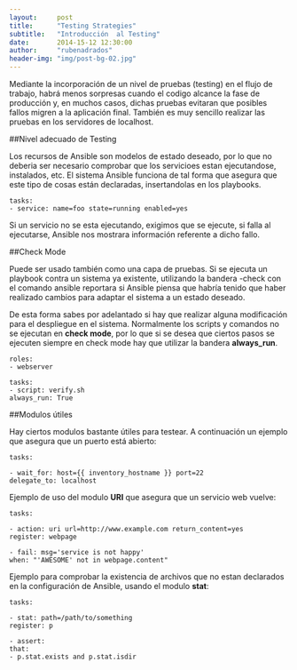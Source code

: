 ```yaml
---
layout:     post
title:      "Testing Strategies"
subtitle:   "Introducción  al Testing"
date:       2014-15-12 12:30:00
author:     "rubenadrados"
header-img: "img/post-bg-02.jpg"
---
```


Mediante la incorporación de un nivel de pruebas (testing) en el flujo de trabajo, habrá menos sorpresas cuando el codigo alcance la fase de producción y, en muchos casos, dichas pruebas evitaran que posibles fallos migren a la aplicación final. También es muy sencillo realizar las pruebas en los servidores de localhost.

##Nivel adecuado de Testing

Los recursos de Ansible son modelos de estado deseado, por lo que no deberia ser necesario comprobar que los servicioes estan ejecutandose, instalados, etc. El sistema Ansible funciona de tal forma que asegura que este tipo de cosas están declaradas, insertandolas en los playbooks.


    tasks:
    - service: name=foo state=running enabled=yes

Si un servicio no se esta ejecutando, exigimos que se ejecute, si falla al ejecutarse, Ansible nos mostrara información referente a dicho fallo.

##Check Mode

Puede ser usado también como una capa de pruebas. Si se ejecuta un playbook contra un sistema ya existente, utilizando la bandera -check con el comando ansible reportara si Ansible piensa que habría tenido que haber realizado cambios para adaptar el sistema a un estado deseado.

De esta forma sabes por adelantado si hay que realizar alguna modificación para el despliegue en el sistema. Normalmente los scripts y comandos no se ejecutan en **check mode**, por lo que si se desea que ciertos pasos se ejecuten siempre en check mode hay que utilizar la bandera **always_run**.

    roles:
    - webserver

    tasks:
    - script: verify.sh
    always_run: True

##Modulos útiles

Hay ciertos modulos bastante útiles para testear. A continuación un ejemplo que asegura que un puerto está abierto:

    tasks:

    - wait_for: host={{ inventory_hostname }} port=22
    delegate_to: localhost

Ejemplo de uso del modulo **URI** que asegura que un servicio web vuelve:

    tasks:

    - action: uri url=http://www.example.com return_content=yes
    register: webpage

    - fail: msg='service is not happy'
    when: "'AWESOME' not in webpage.content"

Ejemplo para comprobar la existencia de archivos que no estan declarados en la configuración de Ansible, usando el modulo **stat**:

    tasks:

    - stat: path=/path/to/something
    register: p

    - assert:
    that:
    - p.stat.exists and p.stat.isdir
